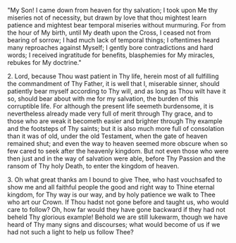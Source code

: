\"My Son! I came down from heaven for thy salvation; I took upon Me thy miseries not of necessity, but drawn by love that thou mightest learn patience and mightest bear temporal miseries without murmuring. For from the hour of My birth, until My death upon the Cross, I ceased not from bearing of sorrow; I had much lack of temporal things; I oftentimes heard many reproaches against Myself; I gently bore contradictions and hard words; I received ingratitude for benefits, blasphemies for My miracles, rebukes for My doctrine.\"

2\. Lord, because Thou wast patient in Thy life, herein most of all fulfilling the commandment of Thy Father, it is well that I, miserable sinner, should patiently bear myself according to Thy will, and as long as Thou wilt have it so, should bear about with me for my salvation, the burden of this corruptible life. For although the present life seemeth burdensome, it is nevertheless already made very full of merit through Thy grace, and to those who are weak it becometh easier and brighter through Thy example and the footsteps of Thy saints; but it is also much more full of consolation than it was of old, under the old Testament, when the gate of heaven remained shut; and even the way to heaven seemed more obscure when so few cared to seek after the heavenly kingdom. But not even those who were then just and in the way of salvation were able, before Thy Passion and the ransom of Thy holy Death, to enter the kingdom of heaven.

3\. Oh what great thanks am I bound to give Thee, who hast vouchsafed to show me and all faithful people the good and right way to Thine eternal kingdom, for Thy way is our way, and by holy patience we walk to Thee who art our Crown. If Thou hadst not gone before and taught us, who would care to follow? Oh, how far would they have gone backward if they had not beheld Thy glorious example! Behold we are still lukewarm, though we have heard of Thy many signs and discourses; what would become of us if we had not such a light to help us follow Thee?

